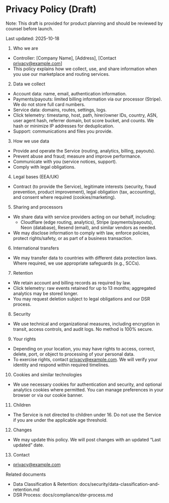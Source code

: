 # Privacy Policy (Draft)

Note: This draft is provided for product planning and should be reviewed by counsel before launch.

Last updated: 2025-10-18

1) Who we are
- Controller: [Company Name], [Address], [Contact privacy@example.com]
- This policy explains how we collect, use, and share information when you use our marketplace and routing services.

2) Data we collect
- Account data: name, email, authentication information.
- Payments/payouts: limited billing information via our processor (Stripe). We do not store full card numbers.
- Service data: domains, routes, settings, logs.
- Click telemetry: timestamp, host, path, hirer/owner IDs, country, ASN, user agent hash, referrer domain, bot score bucket, and counts. We hash or minimize IP addresses for deduplication.
- Support: communications and files you provide.

3) How we use data
- Provide and operate the Service (routing, analytics, billing, payouts).
- Prevent abuse and fraud; measure and improve performance.
- Communicate with you (service notices, support).
- Comply with legal obligations.

4) Legal bases (EEA/UK)
- Contract (to provide the Service), legitimate interests (security, fraud prevention, product improvement), legal obligation (tax, accounting), and consent where required (cookies/marketing).

5) Sharing and processors
- We share data with service providers acting on our behalf, including:
  - Cloudflare (edge routing, analytics), Stripe (payments/payouts), Neon (database), Resend (email), and similar vendors as needed.
- We may disclose information to comply with law, enforce policies, protect rights/safety, or as part of a business transaction.

6) International transfers
- We may transfer data to countries with different data protection laws. Where required, we use appropriate safeguards (e.g., SCCs).

7) Retention
- We retain account and billing records as required by law.
- Click telemetry: raw events retained for up to 13 months; aggregated analytics may be stored longer.
- You may request deletion subject to legal obligations and our DSR process.

8) Security
- We use technical and organizational measures, including encryption in transit, access controls, and audit logs. No method is 100% secure.

9) Your rights
- Depending on your location, you may have rights to access, correct, delete, port, or object to processing of your personal data.
- To exercise rights, contact privacy@example.com. We will verify your identity and respond within required timelines.

10) Cookies and similar technologies
- We use necessary cookies for authentication and security, and optional analytics cookies where permitted. You can manage preferences in your browser or via our cookie banner.

11) Children
- The Service is not directed to children under 16. Do not use the Service if you are under the applicable age threshold.

12) Changes
- We may update this policy. We will post changes with an updated “Last updated” date.

13) Contact
- privacy@example.com

Related documents
- Data Classification & Retention: docs/security/data-classification-and-retention.md
- DSR Process: docs/compliance/dsr-process.md

